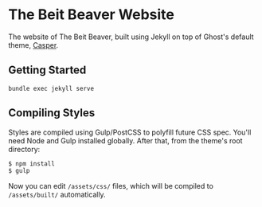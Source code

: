 # The Beit Beaver Website

The website of The Beit Beaver, built using Jekyll on top of Ghost's default theme, [Casper](https://github.com/tryghost/casper).


## Getting Started

`bundle exec jekyll serve`

## Compiling Styles

Styles are compiled using Gulp/PostCSS to polyfill future CSS spec. You'll need Node and Gulp installed globally. After that, from the theme's root directory:

```bash
$ npm install
$ gulp
```

Now you can edit `/assets/css/` files, which will be compiled to `/assets/built/` automatically.
